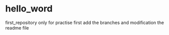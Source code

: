 # hello_word
first_repository only for practise
first add the branches and modification the readme file
